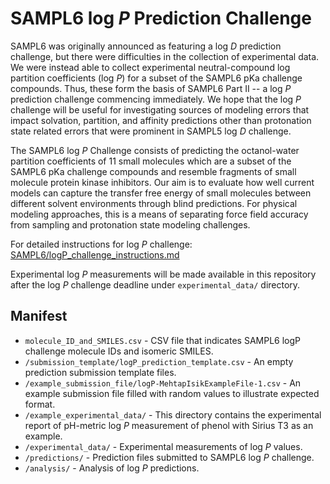# SAMPL6 log *P* Prediction Challenge

SAMPL6 was originally announced as featuring a log *D* prediction challenge, but there were difficulties in the collection of experimental data. 
We were instead able to collect experimental neutral-compound log partition coefficients (log *P*) for a subset of the SAMPL6 pKa challenge compounds. 
Thus, these form the basis of  SAMPL6 Part II -- a log *P* prediction challenge commencing immediately. 
We hope that the log *P* challenge will be useful for investigating sources of modeling errors that impact solvation, partition, and affinity predictions other than protonation state related errors that were prominent in SAMPL5 log *D* challenge.  

The SAMPL6 log *P* Challenge consists of predicting the octanol-water partition coefficients of 11 small molecules which are a subset of the SAMPL6 pKa challenge compounds and resemble fragments of small molecule protein kinase inhibitors. 
Our aim is to evaluate how well current models can capture the transfer free energy of small molecules between different solvent environments through blind predictions. 
For physical modeling approaches, this is a means of separating force field accuracy from sampling and protonation state modeling challenges.

For detailed instructions for log *P* challenge: [SAMPL6/logP_challenge_instructions.md](/logP_challenge_instructions.md)

Experimental log *P* measurements will be made available in this repository after the log *P* challenge deadline under `experimental_data/` directory.

## Manifest

- `molecule_ID_and_SMILES.csv` - CSV file that indicates SAMPL6 logP challenge molecule IDs and isomeric SMILES.
- `/submission_template/logP_prediction_template.csv` - An empty prediction submission template files.
-  `/example_submission_file/logP-MehtapIsikExampleFile-1.csv` - An example submission file filled with random values to illustrate expected format.
- `/example_experimental_data/` - This directory contains the experimental report of pH-metric log *P* measurement of phenol with Sirius T3 as an example.
- `/experimental_data/` - Experimental measurements of log *P* values.
- `/predictions/` - Prediction files submitted to SAMPL6 log *P* challenge.
- `/analysis/` - Analysis of log *P* predictions.
